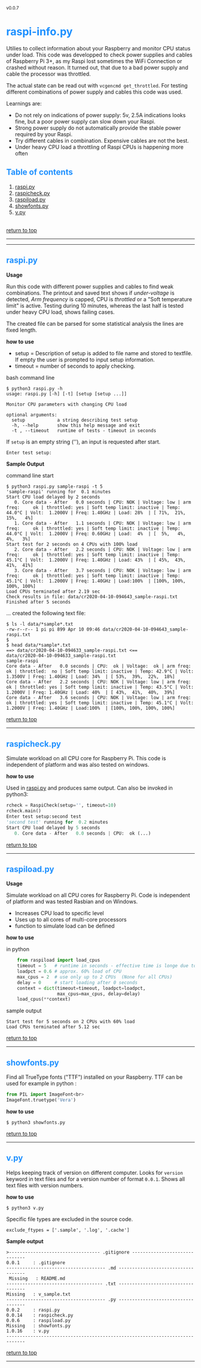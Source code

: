 <small id='version'>v0.0.7</small>
<!--
@author: GFI
FHAG
-->
<h1 id='raspiinfo' style='color:DodgerBlue'><b>raspi-info.py</b></h1>
Utilies to collect information about your Raspberry and
monitor CPU status under load.
This code was developped to check power supplies and cables of Raspberry Pi 3+,
as my Raspi lost sometimes the WiFi Connection or crashed without reason.
It turned out, that due to a bad power supply and cable the processor was
throttled.

The actual state can be read out with `vcgencmd get_throttled`. For testing
 different combinations of power supply and cables this code was used.

Learnings are:
- Do not rely on indications of power supply: 5v, 2.5A indications looks fine,
 but a poor power supply can slow down your Raspi.
- Strong power supply do not automatically provide the stable power
required by your Raspi.
- Try different cables in combination. Expensive cables are not the best.
- Under heavy CPU load a throttling of Raspi CPUs is happening more often


<h2 style='color:DodgerBlue'><b>Table of contents</b></h2>

1. <a href='#raspi'>raspi.py</a>
2. <a href='#raspicheck'>raspicheck.py</a>
3. <a href='#raspiload'>raspiload.py</a>
4. <a href='#showfonts'>showfonts.py</a>
5. <a href='#vpy'>v.py</a>

<br>
<a href='#raspiinfo'>return to top</a>

---
---
<h2 id='raspi' style='color:DodgerBlue'><b>raspi.py</b></h2>

**Usage**

Run this code with different power supplies and cables to find weak
combinations. The printout and saved text shows if *under-voltage* is detected,
*Arm frequency* is capped, CPU is *throttled* or a "Soft temperature limit"
 is active. Testing during 10 minutes, whereas the last half is tested under
 heavy CPU load, shows failing cases.

The created file can be parsed for some statistical analysis the lines are fixed length.

**how to use**

- setup = Description of setup is added to file name and stored to textfile.
If empty the user is prompted to input setup information.
- timeout = number of seconds to apply checking.

bash command line
```console
$ python3 raspi.py -h
usage: raspi.py [-h] [-t] [setup [setup ...]]

Monitor CPU parameters with changing CPU load

optional arguments:
  setup            a string describing test setup
  -h, --help       show this help message and exit
  -t , --timeout   runtime of tests - timeout in seconds
```
If `setup` is an empty string (''), an input is requested after start.

```python
Enter test setup:
```

**Sample Output**

command line start

```console
$ python3 raspi.py sample-raspi -t 5
'sample-raspi' running for  0.1 minutes
Start CPU load delayed by 2 seconds
   0. Core data - After   0.0 seconds | CPU: NOK | Voltage: low | arm freq:     ok | throttled: yes | Soft temp limit: inactive | Temp: 44.0°C | Volt:  1.2000V | Freq: 1.40GHz | Load: 28%  | [ 71%,  21%,  15%,   4%]
   1. Core data - After   1.1 seconds | CPU: NOK | Voltage: low | arm freq:     ok | throttled: yes | Soft temp limit: inactive | Temp: 44.0°C | Volt:  1.2000V | Freq: 0.60GHz | Load:  4%  | [  5%,   4%,   4%,   3%]
Start test for 2 seconds on 4 CPUs with 100% load
   2. Core data - After   2.2 seconds | CPU: NOK | Voltage: low | arm freq:     ok | throttled: yes | Soft temp limit: inactive | Temp: 45.1°C | Volt:  1.2000V | Freq: 1.40GHz | Load: 43%  | [ 45%,  43%,  41%,  41%]
   3. Core data - After   3.7 seconds | CPU: NOK | Voltage: low | arm freq:     ok | throttled: yes | Soft temp limit: inactive | Temp: 45.1°C | Volt:  1.2000V | Freq: 1.40GHz | Load:100%  | [100%, 100%, 100%, 100%]
Load CPUs terminated after 2.19 sec
Check results in file: data/cr2020-04-10-094643_sample-raspi.txt
Finished after 5 seconds
```
... created the following text file:
```console
$ ls -l data/*sample*.txt
-rw-r--r-- 1 pi pi 899 Apr 10 09:46 data/cr2020-04-10-094643_sample-raspi.txt
$
$ head data/*sample*.txt
==> data/cr2020-04-10-094633_sample-raspi.txt <==
data/cr2020-04-10-094633_sample-raspi.txt
sample-raspi
Core data - After   0.0 seconds | CPU:  ok | Voltage:  ok | arm freq:     ok | throttled:  no | Soft temp limit: inactive | Temp: 42.9°C | Volt:  1.3500V | Freq: 1.40GHz | Load: 34%  | [ 53%,  39%,  22%,  18%]
Core data - After   2.2 seconds | CPU: NOK | Voltage: low | arm freq:     ok | throttled: yes | Soft temp limit: inactive | Temp: 43.5°C | Volt:  1.2000V | Freq: 1.40GHz | Load: 40%  | [ 43%,  41%,  40%,  39%]
Core data - After   3.6 seconds | CPU: NOK | Voltage: low | arm freq:     ok | throttled: yes | Soft temp limit: inactive | Temp: 45.1°C | Volt:  1.2000V | Freq: 1.40GHz | Load:100%  | [100%, 100%, 100%, 100%]
```
<a href='#raspiinfo'>return to top</a>

---
<h2 id='raspicheck' style='color:DodgerBlue'><b>raspicheck.py</b></h2>

Simulate workload on all CPU core for Raspberry Pi.
This code is independent of platform and was also tested on windows.

**how to use**

Used in <a href="#raspi">raspi.py</a> and produces same output.
Can also be invoked in python3:
```python
rcheck = RaspiCheck(setup='', timeout=10)
rcheck.main()
Enter test setup:second test
'second test' running for  0.2 minutes
Start CPU load delayed by 5 seconds
   0. Core data - After   0.0 seconds | CPU:  ok (...)
```
<a href='#raspiinfo'>return to top</a>

---
<h2 id='raspiload' style='color:DodgerBlue'><b>raspiload.py</b></h2>

**Usage**

Simulate workload on all CPU cores for Raspberry Pi.
Code is independent of platform and was tested Rasbian and on Windows.

- Increases CPU load to specific level
- Uses up to all cores of multi-core processors
- function to simulate load can be defined

**how to use**

in python

```python
    from raspiload import load_cpus
    timeout = 5   # runtime in seconds - effective time is longe due to overhead
    loadpct = 0.6 # approx. 60% load of CPU
    max_cpus = 2  # use only up to 2 CPUs  (None for all CPUs)
    delay = 0     # start loading after 0 seconds
    context = dict(timeout=timeout, loadpct=loadpct,
                   max_cpus=max_cpus, delay=delay)
    load_cpus(**context)
```

sample output
```console
Start test for 5 seconds on 2 CPUs with 60% load
Load CPUs terminated after 5.12 sec
```
<a href='#raspiinfo'>return to top</a>

---
<h2 id='showfonts' style='color:DodgerBlue'><b>showfonts.py</b></h2>

Find all TrueType fonts ("TTF") installed on your Raspberry.
TTF can be used for example in python :
```python
from PIL import ImageFont<br>
ImageFont.truetype('Vera')
```


**how to use**
```console
$ python3 showfonts.py
```
<a href='#raspiinfo'>return to top</a>

---
<h2 id='vpy' style='color:DodgerBlue'><b>v.py</b></h2>

Helps keeping track of version on different computer. Looks for `version`
keyword in text files and for a version number of format `0.0.1`.
Shows all text files with version numbers.

**how to use**
```console
$ python3 v.py
```


Specific file types are excluded in the source code.
```
exclude_ftypes = ['.sample', '.log', '.cache']
```
**Sample output**
```
>---------------------------------- .gitignore ------------------------------
0.0.1     : .gitignore
------------------------------------- .md -----------------------------------
 Missing   : README.md
------------------------------------ .txt -----------------------------------
Missing   : v_sample.txt
------------------------------------- .py -----------------------------------
0.0.2     : raspi.py
0.0.14    : raspicheck.py
0.0.6     : raspiload.py
Missing   : showfonts.py
1.0.16    : v.py
-----------------------------------------------------------------------------
```
<a href='#raspiinfo'>return to top</a>

---
